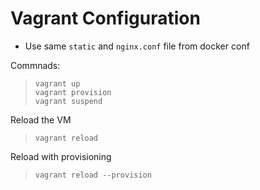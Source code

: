 # Vagrant Configuration  

* Use same `static` and `nginx.conf` file from docker conf   

Commnads:  
> `vagrant up`  
> `vagrant provision`   
> `vagrant suspend`   

Reload the VM  
> `vagrant reload`  

Reload with provisioning  
> `vagrant reload --provision`







